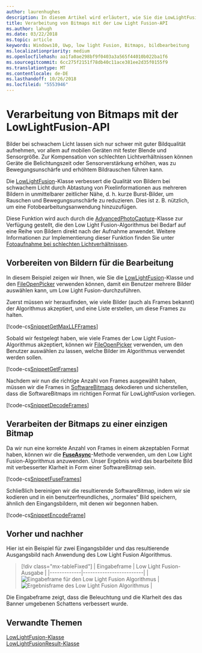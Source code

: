 ```yaml
---
author: laurenhughes
description: In diesem Artikel wird erläutert, wie Sie die LowLightFusion-Klasse zum Verarbeiten von Bitmaps nutzen.
title: Verarbeitung von Bitmaps mit der Low Light Fusion-API
ms.author: lahugh
ms.date: 03/22/2018
ms.topic: article
keywords: Windows10, Uwp, low light Fusion, Bitmaps, bildbearbeitung
ms.localizationpriority: medium
ms.openlocfilehash: aa1fa0ae298bf9f0403a3a565f44010b022ba1f6
ms.sourcegitcommit: 6cc275f2151f78db40c11ace381ee2d35f0155f9
ms.translationtype: MT
ms.contentlocale: de-DE
ms.lasthandoff: 10/26/2018
ms.locfileid: "5553946"
---
```

# <a name="process-bitmaps-with-the-lowlightfusion-api"></a>Verarbeitung von Bitmaps mit der LowLightFusion-API

Bilder bei schwachem Licht lassen sich nur schwer mit guter Bildqualität aufnehmen, vor allem auf mobilen Geräten mit fester Blende und Sensorgröße. Zur Kompensation von schlechten Lichtverhältnissen können Geräte die Belichtungszeit oder Sensorverstärkung erhöhen, was zu Bewegungsunschärfe und erhöhtem Bildrauschen führen kann. 

Die [LowLightFusion](https://docs.microsoft.com/uwp/api/windows.media.core.lowlightfusion)-Klasse verbessert die Qualität von Bildern bei schwachem Licht durch Abtastung von Pixelinformationen aus mehreren Bildern in unmittelbarer zeitlicher Nähe, d. h. kurze Burst-Bilder, um Rauschen und Bewegungsunschärfe zu reduzieren. Dies ist z. B. nützlich, um eine Fotobearbeitungsanwendung hinzuzufügen.

Diese Funktion wird auch durch die [AdvancedPhotoCapture](https://docs.microsoft.com/uwp/api/Windows.Media.Capture.AdvancedPhotoCapture)-Klasse zur Verfügung gestellt, die den Low Light Fusion-Algorithmus bei Bedarf auf eine Reihe von Bildern direkt nach der Aufnahme anwendet. Weitere Informationen zur Implementierung dieser Funktion finden Sie unter [Fotoaufnahme bei schlechten Lichtverhältnissen](https://docs.microsoft.com/windows/uwp/audio-video-camera/high-dynamic-range-hdr-photo-capture#low-light-photo-capture).

## <a name="prepare-the-images-for-processing"></a>Vorbereiten von Bildern für die Bearbeitung

In diesem Beispiel zeigen wir Ihnen, wie Sie die [LowLightFusion](https://docs.microsoft.com/uwp/api/windows.media.core.lowlightfusion)-Klasse und den [FileOpenPicker](https://docs.microsoft.com/uwp/api/Windows.Storage.Pickers.FileOpenPicker) verwenden können, damit ein Benutzer mehrere Bilder auswählen kann, um Low Light Fusion-durchzuführen.

Zuerst müssen wir herausfinden, wie viele Bilder (auch als Frames bekannt) der Algorithmus akzeptiert, und eine Liste erstellen, um diese Frames zu halten.

[!code-cs[SnippetGetMaxLLFFrames](./code/LowLightFusionSample/cs/MainPage.xaml.cs#SnippetGetMaxLLFFrames)]

Sobald wir festgelegt haben, wie viele Frames der Low Light Fusion-Algorithmus akzeptiert, können wir [FileOpenPicker](https://docs.microsoft.com/uwp/api/Windows.Storage.Pickers.FileOpenPicker) verwenden, um den Benutzer auswählen zu lassen, welche Bilder im Algorithmus verwendet werden sollen.

[!code-cs[SnippetGetFrames](./code/LowLightFusionSample/cs/MainPage.xaml.cs#SnippetGetFrames)]

Nachdem wir nun die richtige Anzahl von Frames ausgewählt haben, müssen wir die Frames in [SoftwareBitmaps](https://docs.microsoft.com/uwp/api/Windows.Graphics.Imaging.SoftwareBitmap) dekodieren und sicherstellen, dass die SoftwareBitmaps im richtigen Format für LowLightFusion vorliegen.

[!code-cs[SnippetDecodeFrames](./code/LowLightFusionSample/cs/MainPage.xaml.cs#SnippetDecodeFrames)]


## <a name="fuse-the-bitmaps-into-a-single-bitmap"></a>Verarbeiten der Bitmaps zu einer einzigen Bitmap

Da wir nun eine korrekte Anzahl von Frames in einem akzeptablen Format haben, können wir die **[FuseAsync](https://docs.microsoft.com/uwp/api/windows.media.core.lowlightfusion.fuseasync)**-Methode verwenden, um den Low Light Fusion-Algorithmus anzuwenden. Unser Ergebnis wird das bearbeitete Bild mit verbesserter Klarheit in Form einer SoftwareBitmap sein. 

[!code-cs[SnippetFuseFrames](./code/LowLightFusionSample/cs/MainPage.xaml.cs#SnippetFuseFrames)]

Schließlich bereinigen wir die resultierende SoftwareBitmap, indem wir sie kodieren und in ein benutzerfreundliches, „normales“ Bild speichern, ähnlich den Eingangsbildern, mit denen wir begonnen haben.

[!code-cs[SnippetEncodeFrame](./code/LowLightFusionSample/cs/MainPage.xaml.cs#SnippetEncodeFrame)]


## <a name="before-and-after"></a>Vorher und nachher

Hier ist ein Beispiel für zwei Eingangsbilder und das resultierende Ausgangsbild nach Anwendung des Low Light Fusion Algorithmus.

> [!div class="mx-tableFixed"] 
| Eingabeframe | Low Light Fusion-Ausgabe | 
|-------------|-------------------------|
| ![Eingabeframe für den Low Light Fusion Algorithmus](./images/LLF-Input.png) | ![Ergebnisframe des Low Light Fusion Algorithmus](./images/LLF-Output.png) |

Die Eingabeframe zeigt, dass die Beleuchtung und die Klarheit des das Banner umgebenen Schattens verbessert wurde.

## <a name="related-topics"></a>Verwandte Themen 
[LowLightFusion-Klasse](https://docs.microsoft.com/uwp/api/windows.media.core.lowlightfusion)  
[LowLightFusionResult-Klasse](https://docs.microsoft.com/uwp/api/windows.media.core.lowlightfusionresult)